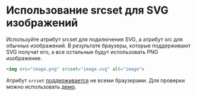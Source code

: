 # Использование srcset для SVG изображений
Используйте атрибут srcset для подключения SVG, а атрибут src для обычных изображений. В результате браузеры, которые поддерживают SVG получат его, а все остальные будут использовать PNG изображение.
```html
<img src="image.png" srcset="image.svg" alt="image">
```

Атрибут `srcset` [поддерживается](http://caniuse.com/#feat=srcset) не всеми браузерами. Для проверки можно использовать [демо](http://codepen.io/rtivital/pen/rOyQyq).
